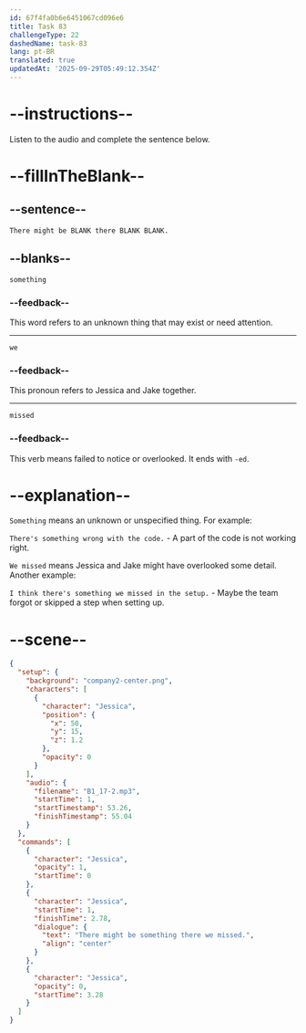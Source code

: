 ```yaml
---
id: 67f4fa0b6e6451067cd096e6
title: Task 83
challengeType: 22
dashedName: task-83
lang: pt-BR
translated: true
updatedAt: '2025-09-29T05:49:12.354Z'
---
```


<!-- (audio) Jessica: There might be something there we missed. -->

# --instructions--

Listen to the audio and complete the sentence below. 

# --fillInTheBlank--

## --sentence--

`There might be BLANK there BLANK BLANK.`

## --blanks--

`something`

### --feedback--

This word refers to an unknown thing that may exist or need attention.

---

`we`

### --feedback--

This pronoun refers to Jessica and Jake together.

---

`missed`

### --feedback--

This verb means failed to notice or overlooked. It ends with `-ed`.

# --explanation--

`Something` means an unknown or unspecified thing. For example:

`There's something wrong with the code.` - A part of the code is not working right.

`We missed` means Jessica and Jake might have overlooked some detail. Another example:

`I think there's something we missed in the setup.` - Maybe the team forgot or skipped a step when setting up.

# --scene--

```json
{
  "setup": {
    "background": "company2-center.png",
    "characters": [
      {
        "character": "Jessica",
        "position": {
          "x": 50,
          "y": 15,
          "z": 1.2
        },
        "opacity": 0
      }
    ],
    "audio": {
      "filename": "B1_17-2.mp3",
      "startTime": 1,
      "startTimestamp": 53.26,
      "finishTimestamp": 55.04
    }
  },
  "commands": [
    {
      "character": "Jessica",
      "opacity": 1,
      "startTime": 0
    },
    {
      "character": "Jessica",
      "startTime": 1,
      "finishTime": 2.78,
      "dialogue": {
        "text": "There might be something there we missed.",
        "align": "center"
      }
    },
    {
      "character": "Jessica",
      "opacity": 0,
      "startTime": 3.28
    }
  ]
}
```
